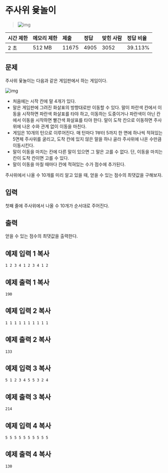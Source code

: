 # 주사위 윷놀이

> ![img](https://d2gd6pc034wcta.cloudfront.net/tier/14.svg) 

| 시간 제한 | 메모리 제한 | 제출  | 정답 | 맞힌 사람 | 정답 비율 |
| :-------- | :---------- | :---- | :--- | :-------- | :-------- |
| 2 초      | 512 MB      | 11675 | 4905 | 3052      | 39.113%   |

## 문제

주사위 윷놀이는 다음과 같은 게임판에서 하는 게임이다.

![img](https://upload.acmicpc.net/43409ac6-54bf-4a21-b542-e01a8211e59f/-/preview/)

- 처음에는 시작 칸에 말 4개가 있다.
- 말은 게임판에 그려진 화살표의 방향대로만 이동할 수 있다. 말이 파란색 칸에서 이동을 시작하면 파란색 화살표를 타야 하고, 이동하는 도중이거나 파란색이 아닌 칸에서 이동을 시작하면 빨간색 화살표를 타야 한다. 말이 도착 칸으로 이동하면 주사위에 나온 수와 관계 없이 이동을 마친다.
- 게임은 10개의 턴으로 이루어진다. 매 턴마다 1부터 5까지 한 면에 하나씩 적혀있는 5면체 주사위를 굴리고, 도착 칸에 있지 않은 말을 하나 골라 주사위에 나온 수만큼 이동시킨다.
- 말이 이동을 마치는 칸에 다른 말이 있으면 그 말은 고를 수 없다. 단, 이동을 마치는 칸이 도착 칸이면 고를 수 있다.
- 말이 이동을 마칠 때마다 칸에 적혀있는 수가 점수에 추가된다.

주사위에서 나올 수 10개를 미리 알고 있을 때, 얻을 수 있는 점수의 최댓값을 구해보자.

## 입력

첫째 줄에 주사위에서 나올 수 10개가 순서대로 주어진다.

## 출력

얻을 수 있는 점수의 최댓값을 출력한다.

## 예제 입력 1 복사

```
1 2 3 4 1 2 3 4 1 2
```

## 예제 출력 1 복사

```
190
```

## 예제 입력 2 복사

```
1 1 1 1 1 1 1 1 1 1
```

## 예제 출력 2 복사

```
133
```

## 예제 입력 3 복사

```
5 1 2 3 4 5 5 3 2 4
```

## 예제 출력 3 복사

```
214
```

## 예제 입력 4 복사

```
5 5 5 5 5 5 5 5 5 5
```

## 예제 출력 4 복사

```
130
```